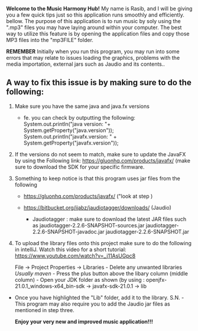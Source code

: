 **Welcome to the Music Harmony Hub!**
My name is Rasib,  and I will be giving you a few quick tips just so this application runs smoothly and efficiently.
bellow. The purpose of this application is to run music by soly using the ".mp3" files you may have laying around
within your computer. The best way to utilize this feature is by opening the application files and copy those MP3 files
into the "mp3FILE" folder.

**REMEMBER**
Initially when you run this program, you may run into some errors that may relate to
issues loading the graphics, problems with the media importation, external jars such as
Jaudio and its contents.. 

A way to fix this issue is by making sure to do the following:
--------------------------------------------------------------
1. Make sure you have the same java and java.fx versions
    - fe. you can check by outputting the following:
       System.out.println("java version: "+ System.getProperty("java.version"));
       System.out.println("javafx.version: " + System.getProperty("javafx.version"));

2. If the versions do not seem to match, make sure to update the JavaFX by using the
   Following link: https://gluonhq.com/products/javafx/
   (make sure to download the SDK for your specific firmware.

3. Something to keep notice is that this program uses jar files from the following
   - https://gluonhq.com/products/javafx/  ("look at step )
   - https://bitbucket.org/ijabz/jaudiotagger/downloads/   (Jaudio)
     
      - Jaudiotagger : make sure to download the latest JAR files such as
          jaudiotagger-2.2.6-SNAPSHOT-sources.jar
          jaudiotagger-2.2.6-SNAPSHOT-javadoc.jar
          jaudiotagger-2.2.6-SNAPSHOT.jar

4. To upload the library files onto this project make sure to do
   the following in intelliJ. Watch this video for a
   short tutorial: https://www.youtube.com/watch?v=_j11AsUGpc8
   
   File -> Project Properties -> Libraries
       - Delete any unwanted libraries *Usually maven*
       - Press the plus button above the libary column (middle column) 
       - Open your JDK folder as shown (by using :
               openjfx-21.0.1_windows-x64_bin-sdk -> javafx-sdk-21.0.1 -> lib

- Once you have highlighted the "Lib" folder, add it to the library.
S.N. - This program may also require you to add the Jaudio jar files
   as mentioned in step three.

   **Enjoy your very new and improved music application!!!**
           
   
